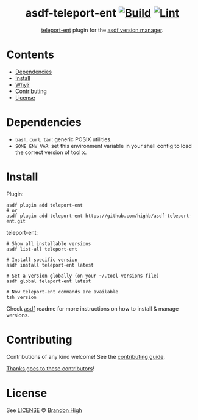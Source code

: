 <div align="center">

# asdf-teleport-ent [![Build](https://github.com/highb/asdf-teleport-ent/actions/workflows/build.yml/badge.svg)](https://github.com/highb/asdf-teleport-ent/actions/workflows/build.yml) [![Lint](https://github.com/highb/asdf-teleport-ent/actions/workflows/lint.yml/badge.svg)](https://github.com/highb/asdf-teleport-ent/actions/workflows/lint.yml)


[teleport-ent](https://goteleport.com/docs/server-access/guides/tsh/) plugin for the [asdf version manager](https://asdf-vm.com).

</div>

# Contents

- [Dependencies](#dependencies)
- [Install](#install)
- [Why?](#why)
- [Contributing](#contributing)
- [License](#license)

# Dependencies

- `bash`, `curl`, `tar`: generic POSIX utilities.
- `SOME_ENV_VAR`: set this environment variable in your shell config to load the correct version of tool x.

# Install

Plugin:

```shell
asdf plugin add teleport-ent
# or
asdf plugin add teleport-ent https://github.com/highb/asdf-teleport-ent.git
```

teleport-ent:

```shell
# Show all installable versions
asdf list-all teleport-ent

# Install specific version
asdf install teleport-ent latest

# Set a version globally (on your ~/.tool-versions file)
asdf global teleport-ent latest

# Now teleport-ent commands are available
tsh version
```

Check [asdf](https://github.com/asdf-vm/asdf) readme for more instructions on how to
install & manage versions.

# Contributing

Contributions of any kind welcome! See the [contributing guide](contributing.md).

[Thanks goes to these contributors](https://github.com/highb/asdf-teleport-ent/graphs/contributors)!

# License

See [LICENSE](LICENSE) © [Brandon High](https://github.com/highb/)
